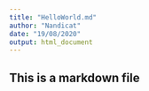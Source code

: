 ```yaml
---
title: "HelloWorld.md"
author: "Nandicat"
date: "19/08/2020"
output: html_document
---
```


## This is a markdown file

